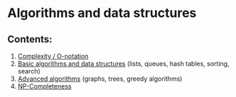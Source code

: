 # Algorithms and data structures

## Contents:
1. [Complexity / O-notation](./complexity_o_notation.md)
2. [Basic algorithms and data structures](./basic_algorithms_and_data_structures.md) (lists, queues, hash tables, sorting, search)
3. [Advanced algorithms](./advanced.md) (graphs, trees, greedy algorithms)
4. [NP-Completeness](./np_completeness.md)